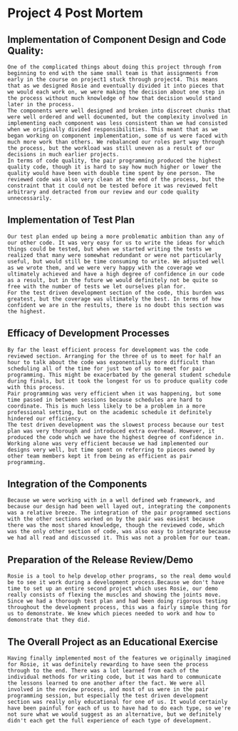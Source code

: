 # Project 4 Post Mortem

## Implementation of Component Design and Code Quality: 
    One of the complicated things about doing this project through from beginning to end with the same small team is that assignments from early in the course on project1 stuck through project4. This means that as we designed Rosie and eventually divided it into pieces that we would each work on, we were making the decision about one step in the process without much knowledge of how that decision would stand later in the process.
    The components were well designed and broken into discreet chunks that were well ordered and well documented, but the complexity involved in implementing each component was less consistent than we had consisted when we originally divided responsibilities. This meant that as we began working on component implementation, some of us were faced with much more work than others. We rebalanced our roles part way through the process, but the workload was still uneven as a result of our decisions in much earlier projects.
    In terms of code quality, the pair programming produced the highest quality code, though it is hard to say how much higher or lower the quality would have been with double time spent by one person. The reviewed code was also very clean at the end of the process, but the constraint that it could not be tested before it was reviewed felt arbitrary and detracted from our review and our code quality unnecessarily.

## Implementation of Test Plan
    Our test plan ended up being a more problematic ambition than any of our other code. It was very easy for us to write the ideas for which things could be tested, but when we started writing the tests we realized that many were somewhat redundant or were not particularly useful, but would still be time consuming to write. We adjusted well as we wrote them, and we were very happy with the coverage we ultimately achieved and have a high degree of confidence in our code as a result, but in the future we would definitely not be quite so free with the number of tests we let ourselves plan for.
    For the test driven development section of the code, this burden was greatest, but the coverage was ultimately the best. In terms of how confident we are in the restults, there is no doubt this section was the highest.

## Efficacy of Development Processes
    By far the least efficient process for development was the code reviewed section. Arranging for the three of us to meet for half an hour to talk about the code was exponentially more difficult than scheduling all of the time for just two of us to meet for pair programming. This might be exacerbated by the general student schedule during finals, but it took the longest for us to produce quality code with this process. 
    Pair programming was very efficient when it was happening, but some time passed in between sessions because schedules are hard to coordinate. This is much less likely to be a problem in a more professional setting, but on the academic schedule it definitely hindered our efficiency.
    The test driven development was the slowest process because our test plan was very thorough and introduced extra overhead. However, it produced the code which we have the highest degree of confidence in.
    Working alone was very efficient because we had implemented our designs very well, but time spent on referring to pieces owned by other team members kept it from being as efficient as pair programming.

## Integration of the Components
    Because we were working with in a well defined web framework, and because our design had been well layed out, integrating the components was a relative breeze. The integration of the pair programmed sections with the other sections worked on by the pair was easiest because there was the most shared knowledge, though the reviewed code, which was the only other section of code, was also easy to integrate because we had all read and discussed it. This was not a problem for our team.

## Preparation of the Release Review/Demo
    Rosie is a tool to help develop other programs, so the real demo would be to see it work during a development process.Because we don't have time to set up an entire second project which uses Rosie, our demo really consists of flexing the muscles and showing the joints move. Since we had a thorough test plan and had been doing rigorous testing throughout the development process, this was a fairly simple thing for us to demonstrate. We knew which pieces needed to work and how to demonstrate that they did. 

## The Overall Project as an Educational Exercise
    Having finally implemented most of the features we originally imagined for Rosie, it was definitely rewarding to have seen the process through to the end. There was a lot learned from each of the individual methods for writing code, but it was hard to communicate the lessons learned to one another after the fact. We were all involved in the review process, and most of us were in the pair programming session, but especially the test driven development section was really only educational for one of us. It would certainly have been painful for each of us to have had to do each type, so we're not sure what we would suggest as an alternative, but we definitely didn't each get the full experience of each type of development.
